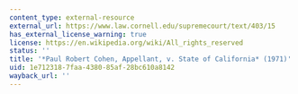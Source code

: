 ```yaml
---
content_type: external-resource
external_url: https://www.law.cornell.edu/supremecourt/text/403/15
has_external_license_warning: true
license: https://en.wikipedia.org/wiki/All_rights_reserved
status: ''
title: '*Paul Robert Cohen, Appellant, v. State of California* (1971)'
uid: 1e712318-7faa-4380-85af-28bc610a8142
wayback_url: ''
---
```

